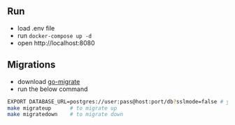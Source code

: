 ## Run
- load .env file
- run `docker-compose up -d`
- open http://localhost:8080

## Migrations
- download [go-migrate](https://github.com/golang-migrate/migrate/tree/master/cmd/migrate)
- run the below command
```bash
EXPORT DATABASE_URL=postgres://user:pass@host:port/db?sslmode=false # your database url
make migrateup      # to migrate up
make migratedown    # to migrate down
```
